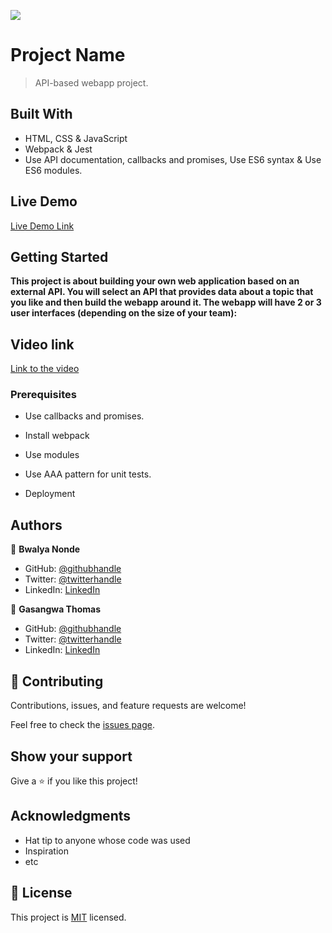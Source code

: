 ![](https://img.shields.io/badge/Microverse-blueviolet)

# Project Name

> API-based webapp project.


## Built With

- HTML, CSS & JavaScript
- Webpack & Jest
- Use API documentation, callbacks and promises, Use ES6 syntax & Use ES6 modules.

## Live Demo 

[Live Demo Link](https://livedemo.com)


## Getting Started

**This project is about building your own web application based on an external API. You will select an API that provides data about a topic that you like and then build the webapp around it. The webapp will have 2 or 3 user interfaces (depending on the size of your team):**


## Video link 

[Link to the video](https://livedemo.com)

### Prerequisites

- Use callbacks and promises.

- Install webpack

- Use modules

- Use AAA pattern for unit tests.

- Deployment



## Authors

👤 **Bwalya Nonde**

- GitHub: [@githubhandle](https://github.com/BwalyaNond)
- Twitter: [@twitterhandle](https://twitter.com/nonde_bwalya)
- LinkedIn: [LinkedIn](https://www.linkedin.com/in/bwalya-nonde-5865601a9/)

👤 **Gasangwa Thomas**

- GitHub: [@githubhandle](https://github.com/gasangw)
- Twitter: [@twitterhandle](https://twitter.com/ThomasGasangwa)
- LinkedIn: [LinkedIn](https://www.linkedin.com/in/gasangwa-thomas-84197222a/)

## 🤝 Contributing

Contributions, issues, and feature requests are welcome!

Feel free to check the [issues page](https://github.com/gasangw/JavaScript-Capstone-KanBan/issues).

## Show your support

Give a ⭐️ if you like this project!

## Acknowledgments

- Hat tip to anyone whose code was used
- Inspiration
- etc

## 📝 License

This project is [MIT](./MIT.md) licensed.
